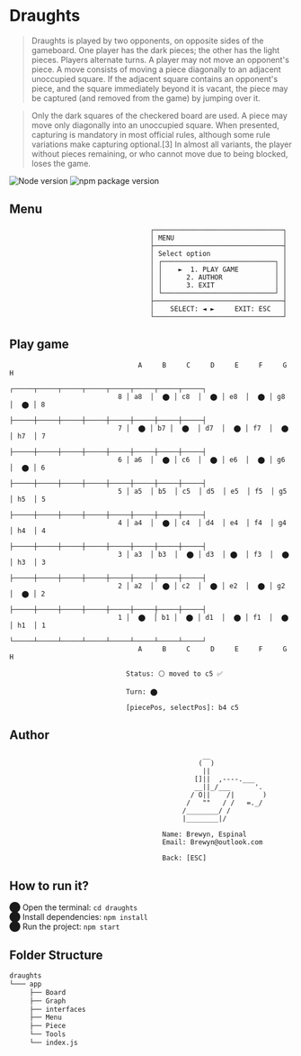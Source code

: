 # Draughts

> Draughts is played by two opponents, on opposite sides of the gameboard. One player has the dark pieces; the other has the light pieces. 
> Players alternate turns. A player may not move an opponent's piece. A move consists of moving a piece diagonally to an adjacent unoccupied square. 
> If the adjacent square contains an opponent's piece, and the square immediately beyond it is vacant, the piece may be captured (and removed from the game) by jumping over it.

> Only the dark squares of the checkered board are used. A piece may move only diagonally into an unoccupied square. When presented, capturing is mandatory in most official rules, although some rule variations make capturing optional.[3] In almost all variants, the player without pieces remaining, or who cannot move due to being blocked, loses the game.

 ![Node version](https://img.shields.io/badge/Node%20version->=v17.3.1-green)
 ![npm package version](https://img.shields.io/badge/npm%20package->=v8.3.0-green)

## Menu

                                       ┌────────────────────────────────┐
                                       │ MENU                           │
                                       ├────────────────────────────────┤
                                       │ Select option                  │
                                       │ ┌────────────────────────────┐ │
                                       │ │    ►  1. PLAY GAME         │ │
                                       │ │      2. AUTHOR             │ │
                                       │ │      3. EXIT               │ │
                                       │ └────────────────────────────┘ │
                                       ├────────────────────────────────┤
                                       │    SELECT: ◄ ►     EXIT: ESC   │
                                       └────────────────────────────────┘


## Play game

                                    A     B     C     D     E     F     G     H
                                 ┌─────┬─────┬─────┬─────┬─────┬─────┬─────┬─────┐
                               8 │ a8  │  ⬤ │ c8  │  ⬤ │ e8  │  ⬤ │ g8  │  ⬤ │ 8
                                 ├─────┼─────┼─────┼─────┼─────┼─────┼─────┼─────┤
                               7 │  ⬤ │ b7 │  ⬤  │ d7  │  ⬤ │ f7  │  ⬤ │ h7  │ 7
                                 ├─────┼─────┼─────┼─────┼─────┼─────┼─────┼─────┤
                               6 │ a6  │  ⬤ │ c6  │  ⬤ │ e6  │  ⬤ │ g6  │  ⬤ │ 6
                                 ├─────┼─────┼─────┼─────┼─────┼─────┼─────┼─────┤
                               5 │ a5  │ b5  │ c5  │ d5  │ e5  │ f5  │ g5  │ h5  │ 5
                                 ├─────┼─────┼─────┼─────┼─────┼─────┼─────┼─────┤
                               4 │ a4  │  ⬤ │ c4  │ d4  │ e4  │ f4  │ g4  │ h4  │ 4
                                 ├─────┼─────┼─────┼─────┼─────┼─────┼─────┼─────┤
                               3 │ a3  │ b3  │  ⬤ │ d3  │ ⬤  │ f3  │  ⬤ │ h3  │ 3
                                 ├─────┼─────┼─────┼─────┼─────┼─────┼─────┼─────┤
                               2 │ a2  │  ⬤ │ c2  │  ⬤ │ e2  │  ⬤ │ g2  │  ⬤ │ 2
                                 ├─────┼─────┼─────┼─────┼─────┼─────┼─────┼─────┤
                               1 │  ⬤  │ b1 │  ⬤ │ d1  │  ⬤ │ f1  │  ⬤ │ h1  │ 1
                                 └─────┴─────┴─────┴─────┴─────┴─────┴─────┴─────┘
                                    A     B     C     D     E     F     G     H

                                 Status: ⚪ moved to c5 ✅
                                 
                                 Turn: ⬤

                                 [piecePos, selectPos]: b4 c5
                               
 ## Author
                                        
                                                    __ 
                                                   (  )
                                                    ||
                                                  []||  ,----.___
                                                  __||_/___      '.
                                                 / O||    /|       )
                                                /   ""   / /   =._/
                                               /________/ /
                                               |________|/

                                          Name: Brewyn, Espinal
                                          Email: Brewyn@outlook.com

                                          Back: [ESC]
                                          
                                   
 ## How to run it?
⬤ Open the terminal: `cd draughts` <br/>
⬤ Install dependencies: `npm install` <br/>
⬤ Run the project: `npm start`

                                       
## Folder Structure

  ```bash
  draughts
  └─── app
       ├── Board
       ├── Graph
       ├── interfaces
       ├── Menu
       ├── Piece
       └── Tools
       └── index.js
   ```
